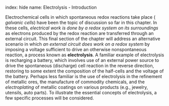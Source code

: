 index: hide
name: Electrolysis - Introduction

Electrochemical cells in which spontaneous redox reactions take place ( *galvanic cells*) have been the topic of discussion so far in this chapter. In these cells,  *electrical work is done by a redox system on its surroundings* as electrons produced by the redox reaction are transferred through an external circuit. This final section of the chapter will address an alternative scenario in which  *an external circuit does work on a redox system* by imposing a voltage sufficient to drive an otherwise nonspontaneous reaction, a process known as  **electrolysis**. A familiar example of electrolysis is recharging a battery, which involves use of an external power source to drive the spontaneous (discharge) cell reaction in the reverse direction, restoring to some extent the composition of the half-cells and the voltage of the battery. Perhaps less familiar is the use of electrolysis in the refinement of metallic ores, the manufacture of commodity chemicals, and the  *electroplating* of metallic coatings on various products (e.g., jewelry, utensils, auto parts). To illustrate the essential concepts of electrolysis, a few specific processes will be considered.
